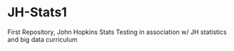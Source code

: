 # JH-Stats1
First Repository, John Hopkins Stats
Testing in association w/ JH statistics and big data curriculum
